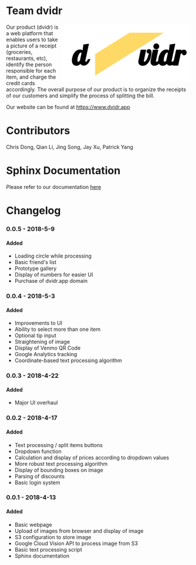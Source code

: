 # Team dvidr 
<img align = "right" src = "code/static/img/logo.png">

Our product (dvidr) is a web platform that enables users to take a picture of a receipt (groceries, restaurants, etc), identify the person responsible for each item, and charge the credit cards accordingly. The overall purpose of our product is to organize the receipts of our customers and simplify the process of splitting the bill.

Our website can be found at https://www.dvidr.app

# Contributors

Chris Dong, Qian Li, Jing Song, Jay Xu, Patrick Yang

# Sphinx Documentation

Please refer to our documentation [here](https://msds698.github.io/group-assignment-2-dvidr/)

# Changelog



### 0.0.5 - 2018-5-9
#### Added
- Loading circle while processing
- Basic friend's list
- Prototype gallery
- Display of numbers for easier UI
- Purchase of dvidr.app domain

### 0.0.4 - 2018-5-3
#### Added
- Improvements to UI
- Ability to select more than one item
- Optional tip input
- Straightening of image
- Display of Venmo QR Code
- Google Analytics tracking
- Coordinate-based text processing algorithm

### 0.0.3 - 2018-4-22
#### Added
- Major UI overhaul

### 0.0.2 - 2018-4-17
#### Added
- Text processing / split items buttons
- Dropdown function
- Calculation and display of prices according to dropdown values
- More robust text processing algorithm
- Display of bounding boxes on image
- Parsing of discounts
- Basic login system

### 0.0.1 - 2018-4-13
#### Added
- Basic webpage
- Upload of images from browser and display of image
- S3 configuration to store image
- Google Cloud Vision API to process image from S3
- Basic text processing script 
- Sphinx documentation